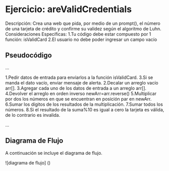 # Ejercicio: areValidCredentials

Descripción: Crea una web que pida, por medio de un prompt(), el número de una tarjeta de crédito y confirme su validez según el algoritmo de Luhn.
Consideraciones Específicas:
      1.Tu código debe estar compuesto por 1 función: isValidCard
      2.El usuario no debe poder ingresar un campo vacío

## Pseudocódigo

...

1.Pedir datos de entrada para enviarlos a la función isValidCard.
3.Si se manda el dato vacío, enviar mensaje de alerta.
2.Decalar un arreglo vacío arr[].
3.Agregar cada uno de los datos de entrada a un arreglo arr[].
4.Devolver el arreglo en orden inverso newArr=arr.reverse()
5.Multiplicar por dos los números en que se encuentran en posición par en newArr.
6.Sumar los dígitos de los resultados de la multiplicación.
7.Sumar todos los números.
8.Si el resultado de la suma%10 es igual a cero la tarjeta es válida, de lo contrario es invalida.

...

## Diagrama de Flujo

A continuación se incluye el diagrama de flujo.

![diagrama de flujo] ()

